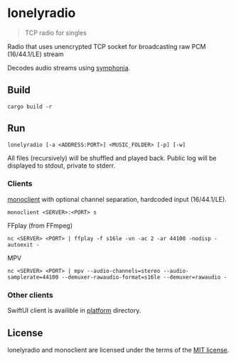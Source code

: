 # lonelyradio

> TCP radio for singles

Radio that uses unencrypted TCP socket for broadcasting raw PCM (16/44.1/LE) stream

Decodes audio streams using [symphonia](https://github.com/pdeljanov/Symphonia).

## Build

```shell
cargo build -r
```

## Run

```
lonelyradio [-a <ADDRESS:PORT>] <MUSIC_FOLDER> [-p] [-w]
```

All files (recursively) will be shuffled and played back. Public log will be displayed to stdout, private to stderr.

### Clients

[monoclient](./monoclient) with optional channel separation, hardcoded input (16/44.1/LE).

```shell
monoclient <SERVER>:<PORT> s
```

FFplay (from FFmpeg)

```shell
nc <SERVER> <PORT> | ffplay -f s16le -vn -ac 2 -ar 44100 -nodisp -autoexit -
```

MPV

```shell
nc <SERVER> <PORT> | mpv --audio-channels=stereo --audio-samplerate=44100 --demuxer-rawaudio-format=s16le --demuxer=rawaudio -
```

### Other clients

SwiftUI client is availible in [platform](./platform) directory.

## License

lonelyradio and monoclient are licensed under the terms of the [MIT license](./LICENSE).
